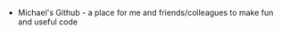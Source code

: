 - Michael's Github - a place for me and friends/colleagues to make fun and useful code

<!---
Floogles/Floogles is a ✨ special ✨ repository because its `README.md` (this file) appears on your GitHub profile.
You can click the Preview link to take a look at your changes.
--->
